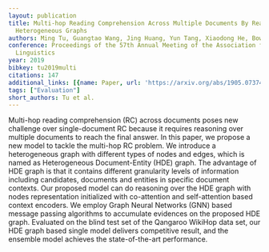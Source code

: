 ```yaml
---
layout: publication
title: Multi-hop Reading Comprehension Across Multiple Documents By Reasoning Over
  Heterogeneous Graphs
authors: Ming Tu, Guangtao Wang, Jing Huang, Yun Tang, Xiaodong He, Bowen Zhou
conference: Proceedings of the 57th Annual Meeting of the Association for Computational
  Linguistics
year: 2019
bibkey: tu2019multi
citations: 147
additional_links: [{name: Paper, url: 'https://arxiv.org/abs/1905.07374'}]
tags: ["Evaluation"]
short_authors: Tu et al.
---
```

Multi-hop reading comprehension (RC) across documents poses new challenge
over single-document RC because it requires reasoning over multiple documents
to reach the final answer. In this paper, we propose a new model to tackle the
multi-hop RC problem. We introduce a heterogeneous graph with different types
of nodes and edges, which is named as Heterogeneous Document-Entity (HDE)
graph. The advantage of HDE graph is that it contains different granularity
levels of information including candidates, documents and entities in specific
document contexts. Our proposed model can do reasoning over the HDE graph with
nodes representation initialized with co-attention and self-attention based
context encoders. We employ Graph Neural Networks (GNN) based message passing
algorithms to accumulate evidences on the proposed HDE graph. Evaluated on the
blind test set of the Qangaroo WikiHop data set, our HDE graph based single
model delivers competitive result, and the ensemble model achieves the
state-of-the-art performance.